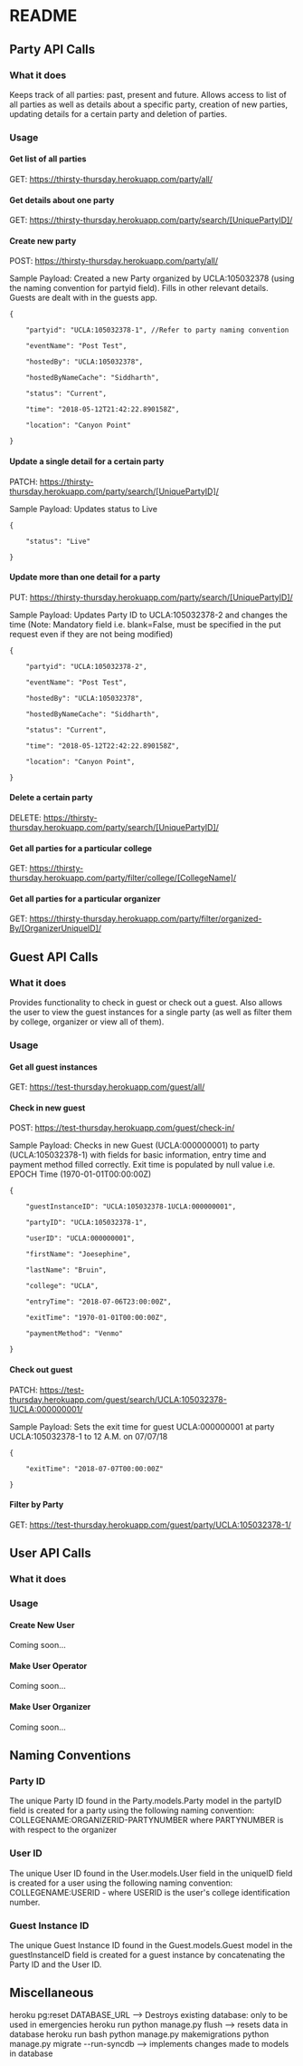 # README

## Party API Calls

### What it does

Keeps track of all parties: past, present and future.
Allows access to list of all parties as well as details about a specific party, creation of new parties, updating details for a certain party and deletion of parties.

### Usage

#### Get list of all parties
GET: https://thirsty-thursday.herokuapp.com/party/all/

#### Get details about one party
GET: https://thirsty-thursday.herokuapp.com/party/search/[UniquePartyID]/

#### Create new party
POST: https://thirsty-thursday.herokuapp.com/party/all/

Sample Payload: Created a new Party organized by UCLA:105032378 (using the naming convention for partyid field). Fills in other relevant details. Guests are dealt with in the guests app. 

    {
        
        "partyid": "UCLA:105032378-1", //Refer to party naming convention
 
        "eventName": "Post Test",
 
        "hostedBy": "UCLA:105032378",

        "hostedByNameCache": "Siddharth",
        
        "status": "Current",
        
        "time": "2018-05-12T21:42:22.890158Z",
        
        "location": "Canyon Point"
    
    }

#### Update a single detail for a certain party
PATCH: https://thirsty-thursday.herokuapp.com/party/search/[UniquePartyID]/

Sample Payload: Updates status to Live

    {
    
        "status": "Live"

    }

#### Update more than one detail for a party
PUT: https://thirsty-thursday.herokuapp.com/party/search/[UniquePartyID]/

Sample Payload: Updates Party ID to UCLA:105032378-2 and changes the time
(Note: Mandatory field i.e. blank=False, must be specified in the put request even if they are not being modified)

    {
        
        "partyid": "UCLA:105032378-2",
 
        "eventName": "Post Test",
 
        "hostedBy": "UCLA:105032378",

        "hostedByNameCache": "Siddharth",
        
        "status": "Current",
        
        "time": "2018-05-12T22:42:22.890158Z",
        
        "location": "Canyon Point",
        
    }
    
#### Delete a certain party
DELETE: https://thirsty-thursday.herokuapp.com/party/search/[UniquePartyID]/

#### Get all parties for a particular college
GET: https://thirsty-thursday.herokuapp.com/party/filter/college/[CollegeName]/

#### Get all parties for a particular organizer
GET: https://thirsty-thursday.herokuapp.com/party/filter/organized-By/[OrganizerUniqueID]/

## Guest API Calls

### What it does

Provides functionality to check in guest or check out a guest.
Also allows the user to view the guest instances for a single party (as well as filter them by college, organizer or view all of them).  

### Usage

#### Get all guest instances
GET: https://test-thursday.herokuapp.com/guest/all/

#### Check in new guest
POST: https://test-thursday.herokuapp.com/guest/check-in/ 

Sample Payload: Checks in new Guest (UCLA:000000001) to party (UCLA:105032378-1) with fields for basic information, entry time and payment method filled correctly. Exit time is populated by null value i.e. EPOCH Time (1970-01-01T00:00:00Z)

    {

        "guestInstanceID": "UCLA:105032378-1UCLA:000000001",

        "partyID": "UCLA:105032378-1",

        "userID": "UCLA:000000001",

        "firstName": "Joesephine",

        "lastName": "Bruin",

        "college": "UCLA",

        "entryTime": "2018-07-06T23:00:00Z",

        "exitTime": "1970-01-01T00:00:00Z",

        "paymentMethod": "Venmo"

    }

#### Check out guest
PATCH:  https://test-thursday.herokuapp.com/guest/search/UCLA:105032378-1UCLA:000000001/ 

Sample Payload: Sets the exit time for guest UCLA:000000001 at party UCLA:105032378-1 to 12 A.M. on 07/07/18

    {

        "exitTime": "2018-07-07T00:00:00Z"

    }   

#### Filter by Party
GET: https://test-thursday.herokuapp.com/guest/party/UCLA:105032378-1/ 

## User API Calls

### What it does

### Usage

#### Create New User

Coming soon...

#### Make User Operator

Coming soon...

#### Make User Organizer

Coming soon...

## Naming Conventions

### Party ID 

The unique Party ID found in the Party.models.Party model in the partyID field is created for a party using the following naming convention:
COLLEGENAME:ORGANIZERID-PARTYNUMBER
where PARTYNUMBER is with respect to the organizer

### User ID
The unique User ID found in the User.models.User field in the uniqueID field is created for a user using the following naming convention:
COLLEGENAME:USERID - where USERID is the user's college identification number. 

### Guest Instance ID
The unique Guest Instance ID found in the Guest.models.Guest model in the guestInstanceID field is created for a guest instance by concatenating the Party ID and the User ID. 

## Miscellaneous
heroku pg:reset DATABASE_URL --> Destroys existing database: only to be used in emergencies
heroku run python manage.py flush --> resets data in database
heroku run bash
python manage.py makemigrations
python manage.py migrate --run-syncdb --> implements changes made to models in database
